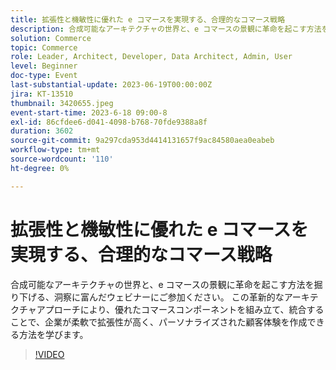 ```yaml
---
title: 拡張性と機敏性に優れた e コマースを実現する、合理的なコマース戦略
description: 合成可能なアーキテクチャの世界と、e コマースの景観に革命を起こす方法を掘り下げる、洞察に富んだウェビナーにご参加ください。 この革新的なアーキテクチャアプローチにより、優れたコマースコンポーネントを組み立て、統合することで、企業が柔軟で拡張性が高く、パーソナライズされた顧客体験を作成できる方法を学びます。
solution: Commerce
topic: Commerce
role: Leader, Architect, Developer, Data Architect, Admin, User
level: Beginner
doc-type: Event
last-substantial-update: 2023-06-19T00:00:00Z
jira: KT-13510
thumbnail: 3420655.jpeg
event-start-time: 2023-6-18 09:00-8
exl-id: 86cfdee6-d041-4098-b768-70fde9388a8f
duration: 3602
source-git-commit: 9a297cda953d4414131657f9ac84580aea0eabeb
workflow-type: tm+mt
source-wordcount: '110'
ht-degree: 0%

---
```


# 拡張性と機敏性に優れた e コマースを実現する、合理的なコマース戦略

合成可能なアーキテクチャの世界と、e コマースの景観に革命を起こす方法を掘り下げる、洞察に富んだウェビナーにご参加ください。 この革新的なアーキテクチャアプローチにより、優れたコマースコンポーネントを組み立て、統合することで、企業が柔軟で拡張性が高く、パーソナライズされた顧客体験を作成できる方法を学びます。

>[!VIDEO](https://video.tv.adobe.com/v/3420655/?learn=on)

